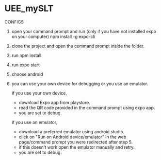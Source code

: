# UEE_mySLT
CONFIGS

1. open your command prompt and run (only if you have not installed expo on your computer)
   npm install -g expo-cli 

2. clone the project and open the command prompt inside the folder.

3. run
   npm install

4. run
   expo start
   
5. choose android

6. you can use your own device for debugging or you use an emulator. 

   if you use your own device,
   
   - download Expo app from playstore.
   - read the QR code provided in the command prompt using expo app.
   - you are set to debug.
   
   if you use an emulator,
   
   - download a preferred emulator using android studio.
   - click on "Run on Android device/emulator" in the web page/command prompt you were redirected after step 5.
   - if this doesn't work open the emulator manually and retry.
   - you are set to debug.
   
  

